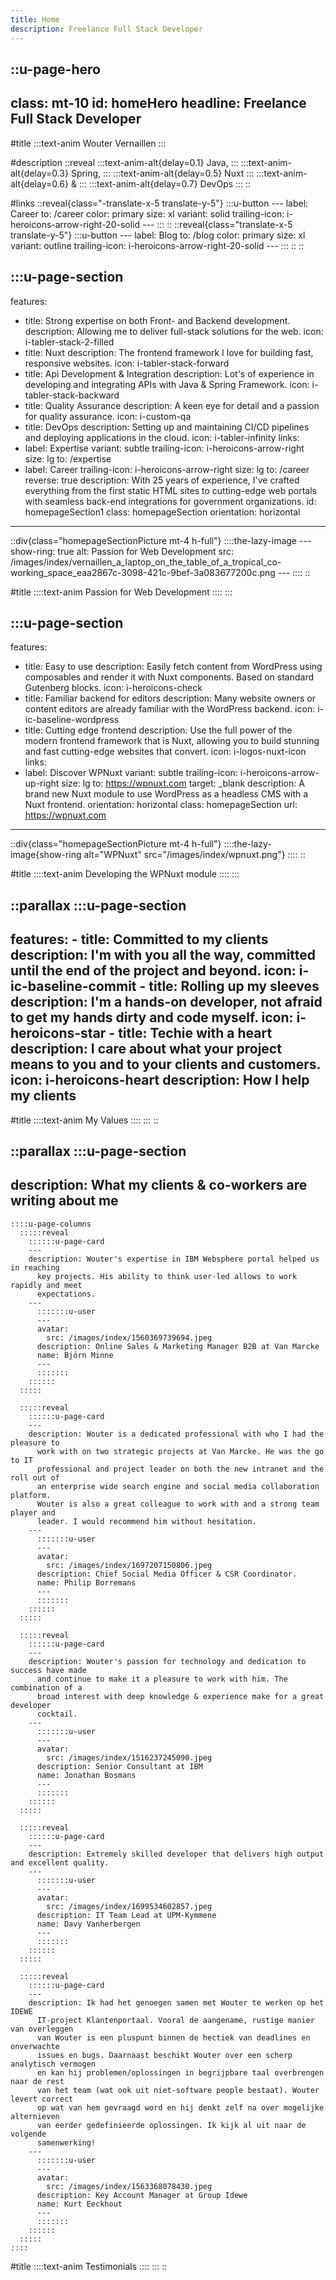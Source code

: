```yaml
---
title: Home
description: Freelance Full Stack Developer
---
```


::u-page-hero
---
class: mt-10
id: homeHero
headline: Freelance Full Stack Developer
---
#title
  :::text-anim
    Wouter Vernaillen
  :::

#description
  ::reveal
    :::text-anim-alt{delay=0.1}
      Java,
    :::
    :::text-anim-alt{delay=0.3}
      Spring,
    :::
    :::text-anim-alt{delay=0.5}
      Nuxt
    :::
    :::text-anim-alt{delay=0.6}
      &
    :::
    :::text-anim-alt{delay=0.7}
      DevOps
    :::
  ::

#links
  ::reveal{class="-translate-x-5 translate-y-5"}
    :::u-button
    ---
    label: Career
    to: /career
    color: primary
    size: xl
    variant: solid
    trailing-icon: i-heroicons-arrow-right-20-solid
    ---
    :::
  ::
  ::reveal{class="translate-x-5 translate-y-5"}
    :::u-button
    ---
    label: Blog
    to: /blog
    color: primary
    size: xl
    variant: outline
    trailing-icon: i-heroicons-arrow-right-20-solid
    ---
    :::
  ::
::

:::u-page-section
---
features:
  - title: Strong expertise on both Front- and Backend development.
    description: Allowing me to deliver full-stack solutions for the web.
    icon: i-tabler-stack-2-filled
  - title: Nuxt
    description: The frontend framework I love for building fast, responsive websites.
    icon: i-tabler-stack-forward
  - title: Api Development & Integration
    description: Lot's of experience in developing and integrating APIs with Java &
      Spring Framework.
    icon: i-tabler-stack-backward
  - title: Quality Assurance
    description: A keen eye for detail and a passion for quality assurance.
    icon: i-custom-qa
  - title: DevOps
    description: Setting up and maintaining CI/CD pipelines and deploying
      applications in the cloud.
    icon: i-tabler-infinity
links:
  - label: Expertise
    variant: subtle
    trailing-icon: i-heroicons-arrow-right
    size: lg
    to: /expertise
  - label: Career
    trailing-icon: i-heroicons-arrow-right
    size: lg
    to: /career
reverse: true
description: With 25 years of experience, I've crafted everything from the first
  static HTML sites to cutting-edge web portals with seamless back-end
  integrations for government organizations.
id: homepageSection1
class: homepageSection
orientation: horizontal
---
  ::div{class="homepageSectionPicture mt-4 h-full"}
    ::::the-lazy-image
    ---
    show-ring: true
    alt: Passion for Web Development
    src: /images/index/vernaillen_a_laptop_on_the_table_of_a_tropical_co-working_space_eaa2867c-3098-421c-9bef-3a083677200c.png
    ---
    ::::
  ::

#title
  ::::text-anim
  Passion for Web Development
  ::::
:::

:::u-page-section
---
features:
  - title: Easy to use
    description: Easily fetch content from WordPress using composables and render it
      with Nuxt components. Based on standard Gutenberg blocks.
    icon: i-heroicons-check
  - title: Familiar backend for editors
    description: Many website owners or content editors are already familiar with
      the WordPress backend.
    icon: i-ic-baseline-wordpress
  - title: Cutting edge frontend
    description: Use the full power of the modern frontend framework that is Nuxt,
      allowing you to build stunning and fast cutting-edge websites that
      convert.
    icon: i-logos-nuxt-icon
links:
  - label: Discover WPNuxt
    variant: subtle
    trailing-icon: i-heroicons-arrow-up-right
    size: lg
    to: https://wpnuxt.com
    target: _blank
description: A brand new Nuxt module to use WordPress as a headless CMS with a
  Nuxt frontend.
orientation: horizontal
class: homepageSection
url: https://wpnuxt.com
---
  ::div{class="homepageSectionPicture mt-4 h-full"}
    ::::the-lazy-image{show-ring alt="WPNuxt" src="/images/index/wpnuxt.png"}
    ::::
  ::

#title
  ::::text-anim
  Developing the WPNuxt module
  ::::
:::

::parallax
  :::u-page-section
  ---
  features:
    - title: Committed to my clients
      description: I'm with you all the way, committed until the end of the project
        and beyond.
      icon: i-ic-baseline-commit
    - title: Rolling up my sleeves
      description: I'm a hands-on developer, not afraid to get my hands dirty and code myself.
      icon: i-heroicons-star
    - title: Techie with a heart
      description: I care about what your project means to you and to your clients and
        customers.
      icon: i-heroicons-heart
  description: How I help my clients
  ---
  #title
    ::::text-anim
    My Values
    ::::
  :::
::

::parallax
  :::u-page-section
  ---
  description: What my clients & co-workers are writing about me
  ---
    ::::u-page-columns
      :::::reveal
        ::::::u-page-card
        ---
        description: Wouter's expertise in IBM Websphere portal helped us in reaching
          key projects. His ability to think user-led allows to work rapidly and meet
          expectations.
        ---
          :::::::u-user
          ---
          avatar:
            src: /images/index/1560369739694.jpeg
          description: Online Sales & Marketing Manager B2B at Van Marcke
          name: Björn Minne
          ---
          :::::::
        ::::::
      :::::
    
      :::::reveal
        ::::::u-page-card
        ---
        description: Wouter is a dedicated professional with who I had the pleasure to
          work with on two strategic projects at Van Marcke. He was the go to IT
          professional and project leader on both the new intranet and the roll out of
          an enterprise wide search engine and social media collaboration platform.
          Wouter is also a great colleague to work with and a strong team player and
          leader. I would recommend him without hesitation.
        ---
          :::::::u-user
          ---
          avatar:
            src: /images/index/1697207150806.jpeg
          description: Chief Social Media Officer & CSR Coordinator.
          name: Philip Borremans
          ---
          :::::::
        ::::::
      :::::
    
      :::::reveal
        ::::::u-page-card
        ---
        description: Wouter's passion for technology and dedication to success have made
          and continue to make it a pleasure to work with him. The combination of a
          broad interest with deep knowledge & experience make for a great developer
          cocktail.
        ---
          :::::::u-user
          ---
          avatar:
            src: /images/index/1516237245090.jpeg
          description: Senior Consultant at IBM
          name: Jonathan Bosmans
          ---
          :::::::
        ::::::
      :::::
    
      :::::reveal
        ::::::u-page-card
        ---
        description: Extremely skilled developer that delivers high output and excellent quality.
        ---
          :::::::u-user
          ---
          avatar:
            src: /images/index/1699534602857.jpeg
          description: IT Team Lead at UPM-Kymmene
          name: Davy Vanherbergen
          ---
          :::::::
        ::::::
      :::::
    
      :::::reveal
        ::::::u-page-card
        ---
        description: Ik had het genoegen samen met Wouter te werken op het IDEWE
          IT-project Klantenportaal. Vooral de aangename, rustige manier van overleggen
          van Wouter is een pluspunt binnen de hectiek van deadlines en onverwachte
          issues en bugs. Daarnaast beschikt Wouter over een scherp analytisch vermogen
          en kan hij problemen/oplossingen in begrijpbare taal overbrengen naar de rest
          van het team (wat ook uit niet-software people bestaat). Wouter levert correct
          op wat van hem gevraagd word en hij denkt zelf na over mogelijke alternieven
          van eerder gedefinieerde oplossingen. Ik kijk al uit naar de volgende
          samenwerking!
        ---
          :::::::u-user
          ---
          avatar:
            src: /images/index/1563368078430.jpeg
          description: Key Account Manager at Group Idewe
          name: Kurt Eeckhout
          ---
          :::::::
        ::::::
      :::::
    ::::
  
  #title
    ::::text-anim
    Testimonials
    ::::
  :::
::
